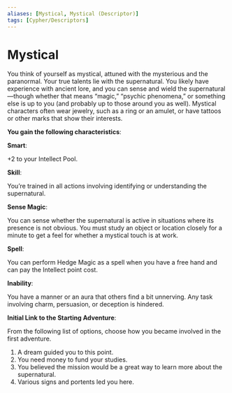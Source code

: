 ```yaml
---
aliases: [Mystical, Mystical (Descriptor)]
tags: [Cypher/Descriptors]
---
```


# Mystical

You think of yourself as mystical, attuned with the mysterious and the paranormal. Your true talents lie with the supernatural. You likely have experience with ancient lore, and you can sense and wield the supernatural—though whether that means “magic,” “psychic phenomena,” or something else is up to you (and probably up to those around you as well). Mystical characters often wear jewelry, such as a ring or an amulet, or have tattoos or other marks that show their interests.

**You gain the following characteristics**:

**Smart**:

+2 to your Intellect Pool.

**Skill**:

You’re trained in all actions involving identifying or understanding the supernatural.

**Sense Magic**:

You can sense whether the supernatural is active in situations where its presence is not obvious. You must study an object or location closely for a minute to get a feel for whether a mystical touch is at work.

**Spell**:

You can perform Hedge Magic as a spell when you have a free hand and can pay the Intellect point cost.

**Inability**:

You have a manner or an aura that others find a bit unnerving. Any task involving charm, persuasion, or deception is hindered.

**Initial Link to the Starting Adventure**:

From the following list of options, choose how you became involved in the first adventure.

1. A dream guided you to this point.
2. You need money to fund your studies.
3. You believed the mission would be a great way to learn more about the supernatural.
4. Various signs and portents led you here.

